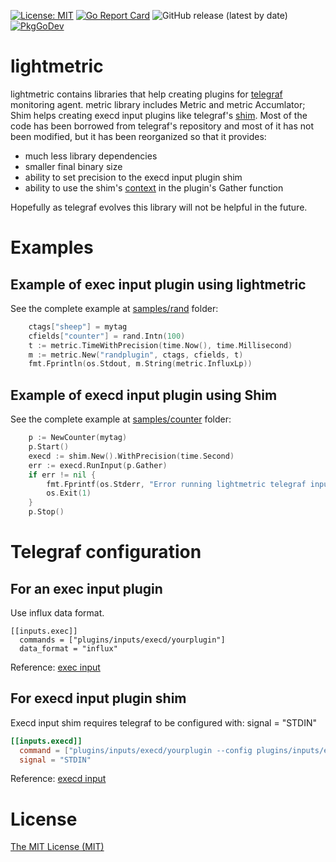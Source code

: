 [![License: MIT](https://img.shields.io/badge/License-MIT-yellow.svg)](https://github.com/tesibelda/lightmetric/raw/master/LICENSE)
[![Go Report Card](https://goreportcard.com/badge/github.com/tesibelda/lightmetric)](https://goreportcard.com/report/github.com/tesibelda/lightmetric)
![GitHub release (latest by date)](https://img.shields.io/github/v/release/tesibelda/lightmetric?display_name=release)
[![PkgGoDev](https://pkg.go.dev/badge/github.com/tesibelda/lightmetric)](https://pkg.go.dev/github.com/tesibelda/lightmetric)

# lightmetric

lightmetric contains libraries that help creating plugins for [telegraf](https://github.com/influxdata/telegraf) monitoring agent. metric library includes Metric and metric Accumlator; Shim helps creating execd input plugins like telegraf's [shim](https://github.com/influxdata/telegraf/tree/master/plugins/common/shim). Most of the code has been borrowed from telegraf's repository and most of it has not been modified, but it has been reorganized so that it provides:
* much less library dependencies
* smaller final binary size
* ability to set precision to the execd input plugin shim
* ability to use the shim's [context](https://pkg.go.dev/context) in the plugin's Gather function

Hopefully as telegraf evolves this library will not be helpful in the future.


# Examples

## Example of exec input plugin using lightmetric

See the complete example at [samples/rand](https://github.com/tesibelda/lightmetric/tree/main/samples/rand) folder:

```go
	ctags["sheep"] = mytag
	cfields["counter"] = rand.Intn(100)
	t := metric.TimeWithPrecision(time.Now(), time.Millisecond)
	m := metric.New("randplugin", ctags, cfields, t)
	fmt.Fprintln(os.Stdout, m.String(metric.InfluxLp))
```

## Example of execd input plugin using Shim

See the complete example at [samples/counter](https://github.com/tesibelda/lightmetric/tree/main/samples/counter) folder:

```go
	p := NewCounter(mytag)
	p.Start()
	execd := shim.New().WithPrecision(time.Second)
	err := execd.RunInput(p.Gather)
	if err != nil {
		fmt.Fprintf(os.Stderr, "Error running lightmetric telegraf input shim: %w\n", err)
		os.Exit(1)
	}
	p.Stop()
```


# Telegraf configuration

## For an exec input plugin

Use influx data format.

```
[[inputs.exec]]
  commands = ["plugins/inputs/execd/yourplugin"]
  data_format = "influx"
```

Reference: [exec input](https://github.com/influxdata/telegraf/tree/master/plugins/inputs/exec) 

## For execd input plugin shim

Execd input shim requires telegraf to be configured with: signal = "STDIN"

```toml
[[inputs.execd]]
  command = ["plugins/inputs/execd/yourplugin --config plugins/inputs/execd/yourplugin.conf"]
  signal = "STDIN"
```

Reference: [execd input](https://github.com/influxdata/telegraf/tree/master/plugins/inputs/execd)


# License

[The MIT License (MIT)](https://github.com/tesibelda/vcstat/blob/master/LICENSE)
